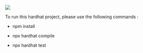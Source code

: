 ![](https://i.ibb.co/dW4T9kJ/logo.png)

To run this hardhat project, please use the following commands :

- npm install

- npx hardhat compile

- npx hardhat test